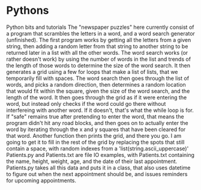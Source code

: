 # Pythons
Python bits and tutorials
The "newspaper puzzles" here currently consist of a program that scrambles the letters in a word, and a word search generator (unfinished).
The first program works by getting all the letters from a given string, then adding a random letter from that string to another string to be returned later in a list with all the other words.
The word search works (or rather doesn't work) by using the number of words in the list and trends of the length of those words to determine the size of the word search. It then generates a grid using a few for loops that make a list of lists, that we temporarily fill with spaces. The word search then goes through the list of words, and picks a random direction, then determines a random location that would fit within the square, given the size of the word search, and the length of the word. It then goes through the grid as if it were entering the word, but instead only checks if the word could go there without interfereing with another word. If it doesn't, that's what the while loop is for. If "safe" remains true after pretending to enter the word, that means the program didn't hit any road blocks, and then goes on to actually enter the word by iterating through the x and y squares that have been cleared for that word. Another function then prints the grid, and there you go.
I am going to get it to fill in the rest of the grid by replacing the spots that still contain a space, with random indexes from a 'list(string.ascii_uppercase)'
Patients.py and Patients.txt are file IO examples, with Patients.txt containing the name, height, weight, age, and the date of their last appointment. Patients.py takes all this data and puts it in a class, that also uses datetime to figure out when the next appointment should be, and issues reminders for upcoming appointments.
